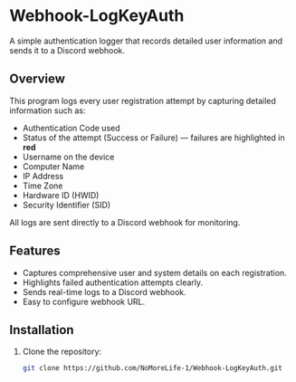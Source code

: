 # Webhook-LogKeyAuth

A simple authentication logger that records detailed user information and sends it to a Discord webhook.

## Overview

This program logs every user registration attempt by capturing detailed information such as:

- Authentication Code used
- Status of the attempt (Success or Failure) — failures are highlighted in **red**
- Username on the device
- Computer Name
- IP Address
- Time Zone
- Hardware ID (HWID)
- Security Identifier (SID)

All logs are sent directly to a Discord webhook for monitoring.

## Features

- Captures comprehensive user and system details on each registration.
- Highlights failed authentication attempts clearly.
- Sends real-time logs to a Discord webhook.
- Easy to configure webhook URL.

## Installation

1. Clone the repository:
   ```bash
   git clone https://github.com/NoMoreLife-1/Webhook-LogKeyAuth.git
